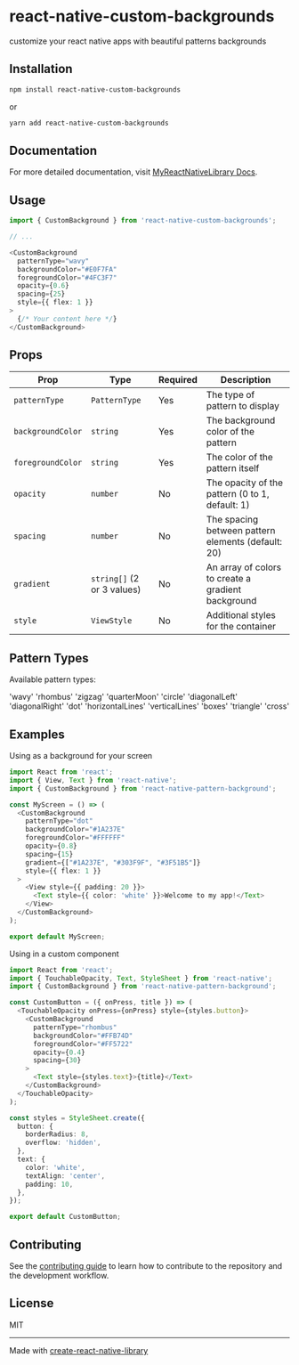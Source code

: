# react-native-custom-backgrounds

customize your react native apps with beautiful patterns backgrounds

## Installation

```sh
npm install react-native-custom-backgrounds
```

or

```sh
yarn add react-native-custom-backgrounds
```

## Documentation

For more detailed documentation, visit [MyReactNativeLibrary Docs](https://github.com/Luckyisrael/react-native-custom-backgrounds.git).

## Usage

```ts
import { CustomBackground } from 'react-native-custom-backgrounds';

// ...

<CustomBackground
  patternType="wavy"
  backgroundColor="#E0F7FA"
  foregroundColor="#4FC3F7"
  opacity={0.6}
  spacing={25}
  style={{ flex: 1 }}
>
  {/* Your content here */}
</CustomBackground>

```

## Props

| Prop              | Type                       | Required | Description                                        |
| ----------------- | -------------------------- | -------- | -------------------------------------------------- |
| `patternType`     | `PatternType`              | Yes      | The type of pattern to display                     |
| `backgroundColor` | `string`                   | Yes      | The background color of the pattern                |
| `foregroundColor` | `string`                   | Yes      | The color of the pattern itself                    |
| `opacity`         | `number`                   | No       | The opacity of the pattern (0 to 1, default: 1)    |
| `spacing`         | `number`                   | No       | The spacing between pattern elements (default: 20) |
| `gradient`        | `string[]` (2 or 3 values) | No       | An array of colors to create a gradient background |
| `style`           | `ViewStyle`                | No       | Additional styles for the container                |

## Pattern Types

Available pattern types:

'wavy'
'rhombus'
'zigzag'
'quarterMoon'
'circle'
'diagonalLeft'
'diagonalRight'
'dot'
'horizontalLines'
'verticalLines'
'boxes'
'triangle'
'cross'

## Examples

Using as a background for your screen

```ts
import React from 'react';
import { View, Text } from 'react-native';
import { CustomBackground } from 'react-native-pattern-background';

const MyScreen = () => (
  <CustomBackground
    patternType="dot"
    backgroundColor="#1A237E"
    foregroundColor="#FFFFFF"
    opacity={0.8}
    spacing={15}
    gradient={["#1A237E", "#303F9F", "#3F51B5"]}
    style={{ flex: 1 }}
  >
    <View style={{ padding: 20 }}>
      <Text style={{ color: 'white' }}>Welcome to my app!</Text>
    </View>
  </CustomBackground>
);

export default MyScreen;
```

Using in a custom component

```ts
import React from 'react';
import { TouchableOpacity, Text, StyleSheet } from 'react-native';
import { CustomBackground } from 'react-native-pattern-background';

const CustomButton = ({ onPress, title }) => (
  <TouchableOpacity onPress={onPress} style={styles.button}>
    <CustomBackground
      patternType="rhombus"
      backgroundColor="#FFB74D"
      foregroundColor="#FF5722"
      opacity={0.4}
      spacing={30}
    >
      <Text style={styles.text}>{title}</Text>
    </CustomBackground>
  </TouchableOpacity>
);

const styles = StyleSheet.create({
  button: {
    borderRadius: 8,
    overflow: 'hidden',
  },
  text: {
    color: 'white',
    textAlign: 'center',
    padding: 10,
  },
});

export default CustomButton;
```

## Contributing

See the [contributing guide](CONTRIBUTING.md) to learn how to contribute to the repository and the development workflow.

## License

MIT

---

Made with [create-react-native-library](https://github.com/callstack/react-native-builder-bob)

